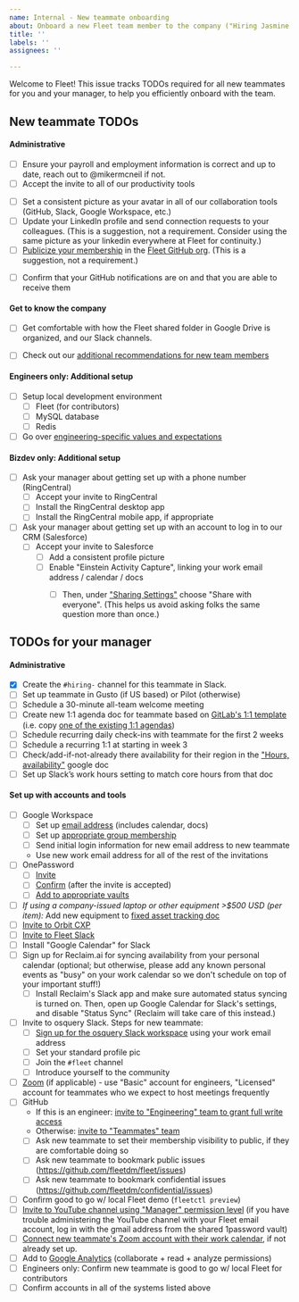 ```yaml
---
name: Internal - New teammate onboarding
about: Onboard a new Fleet team member to the company ("Hiring Jasmine Stone")
title: ''
labels: ''
assignees: ''

---
```


Welcome to Fleet! This issue tracks TODOs required for all new teammates for you and your manager, to help you efficiently onboard with the team.


## New teammate TODOs
#### Administrative
- [ ] Ensure your payroll and employment information is correct and up to date, reach out to @mikermcneil if not.
- [ ] Accept the invite to all of our productivity tools
<!-- - [ ] Set up your personal workspace. See our guidelines for personal office setup -->
- [ ] Set a consistent picture as your avatar in all of our collaboration tools (GitHub, Slack, Google Workspace, etc.)
- [ ] Update your LinkedIn profile and send connection requests to your colleagues. (This is a suggestion, not a requirement. Consider using the same picture as your linkedin everywhere at Fleet for continuity.)
- [ ] [Publicize your membership](https://github.com/orgs/fleetdm/people) in the [Fleet GitHub org](https://github.com/fleetdm). (This is a suggestion, not a requirement.)
<!-- - [ ] Add your birthday (mm-dd) and start date (mm-dd) to our [company milestones] -->
- [ ] Confirm that your GitHub notifications are on and that you are able to receive them
<!-- - [ ] Add yourself and your role to our [Handbook Teams Page] -->

#### Get to know the company
- [ ] Get comfortable with how the Fleet shared folder in Google Drive is organized, and our Slack channels.
- [ ] Check out our [additional recommendations for new team members](https://docs.google.com/document/d/1xcnqKB9HHPd94POnZ_7LATiy_VjO2kJdbYx0SAgKVao/edit#)


#### Engineers only: Additional setup
- [ ] Setup local development environment
    - [ ] Fleet (for contributors)
    - [ ] MySQL database
    - [ ] Redis
- [ ] Go over [engineering-specific values and expectations](https://github.com/fleetdm/fleet/blob/master/docs/3-Contribution/README.md)

#### Bizdev only: Additional setup
- [ ] Ask your manager about getting set up with a phone number (RingCentral)
  - [ ] Accept your invite to RingCentral
  - [ ] Install the RingCentral desktop app
  - [ ] Install the RingCentral mobile app, if appropriate
- [ ] Ask your manager about getting set up with an account to log in to our CRM (Salesforce)
  - [ ] Accept your invite to Salesforce
    - [ ] Add a consistent profile picture
    - [ ] Enable "Einstein Activity Capture", linking your work email address / calendar / docs
      - [ ] Then, under ["Sharing Settings"](https://fleetdm.lightning.force.com/lightning/settings/personal/EmailStreamSharingSettings/home) choose "Share with everyone".  (This helps us avoid asking folks the same question more than once.)


## TODOs for your manager
#### Administrative
- [x] Create the `#hiring-` channel for this teammate in Slack.
- [ ] Set up teammate in Gusto (if US based) or Pilot (otherwise)
- [ ] Schedule a 30-minute all-team welcome meeting
- [ ] Create new 1:1 agenda doc for teammate based on [GitLab's 1:1 template](https://about.gitlab.com/handbook/leadership/1-1/suggested-agenda-format)  (i.e. copy [one of the existing 1:1 agendas](https://drive.google.com/drive/folders/1d9iOzMUU-W4qTIchaZrY0Y_tq3Wqevkk?usp=sharing))
- [ ] Schedule recurring daily check-ins with teammate for the first 2 weeks
- [ ] Schedule a recurring 1:1 at starting in week 3
- [ ] Check/add-if-not-already there availability for their region in the ["Hours, availability"](https://docs.google.com/document/d/1LzIZs7PbHHK88tMXXcQDecUMSE6lFzkWZV_N9o6C6L0/edit?usp=sharing) google doc
- [ ] Set up Slack’s work hours setting to match core hours from that doc

#### Set up with accounts and tools
- [ ] Google Workspace
  - [ ] Set up [email address](https://admin.google.com/ac/users) (includes calendar, docs)
  - [ ] Set up [appropriate group membership](https://admin.google.com/ac/groups)
  - [ ] Send initial login information for new email address to new teammate
  - Use new work email address for all of the rest of the invitations
- [ ] OnePassword
  - [ ] [Invite](https://fleetdevicemanagement.1password.com/people)
  - [ ] [Confirm](https://fleetdevicemanagement.1password.com/people) (after the invite is accepted)
  - [ ] [Add to appropriate vaults](https://fleetdevicemanagement.1password.com/vaults)
- [ ] _If using a company-issued laptop or other equipment >$500 USD (per item):_ Add new equipment to [fixed asset tracking doc](https://docs.google.com/spreadsheets/d/1hFlymLlRWIaWeVh14IRz03yE-ytBLfUaqVz0VVmmoGI/edit#gid=0)
- [ ] [Invite to Orbit CXP](https://app.orbit.love/fleet/edit)
- [ ] [Invite to Fleet Slack](https://fleetdm.slack.com/admin)
- [ ] Install "Google Calendar" for Slack
- [ ] Sign up for Reclaim.ai for syncing availability from your personal calendar (optional; but otherwise, please add any known personal events as "busy" on your work calendar so we don't schedule on top of your important stuff!)
  - [ ] Install Reclaim's Slack app and make sure automated status syncing is turned on.  Then, open up Google Calendar for Slack's settings, and disable "Status Sync"  (Reclaim will take care of this instead.)
- [ ] Invite to osquery Slack.  Steps for new teammate:
  - [ ] [Sign up for the osquery Slack workspace](https://osquery.slack.com/join/shared_invite/zt-h29zm0gk-s2DBtGUTW4CFel0f0IjTEw#/) using your work email address
  - [ ] Set your standard profile pic
  - [ ] Join the `#fleet` channel
  - [ ] Introduce yourself to the community
- [ ] [Zoom](https://zoom.us) (if applicable) - use "Basic" account for engineers, "Licensed" account for teammates who we expect to host meetings frequently
- [ ] GitHub
  - If this is an engineer: [invite to "Engineering" team to grant full write access](https://github.com/orgs/fleetdm/teams/engineering/members)
  - Otherwise: [invite to "Teammates" team](https://github.com/orgs/fleetdm/teams/teammates/members)
  - [ ] Ask new teammate to set their membership visibility to public, if they are comfortable doing so
  - [ ] Ask new teammate to bookmark public issues (https://github.com/fleetdm/fleet/issues)
  - [ ] Ask new teammate to bookmark confidential issues (https://github.com/fleetdm/confidential/issues)
- [ ] Confirm good to go w/ local Fleet demo (`fleetctl preview`)
- [ ] [Invite to YouTube channel using "Manager" permission level](https://myaccount.google.com/brandaccounts/101249600164635997667/view?rapt=AEjHL4ODSDx9fkk9dWt-VqycEWQIQrFnDpGO3oTddHxOZGN0QP8Z36nQWxaTPoeefxUntuhaRbOWKgosV_S0emrrISC1Azt9KA)  (if you have trouble administering the YouTube channel with your Fleet email account, log in with the gmail address from the shared 1password vault)
- [ ] [Connect new teammate's Zoom account with their work calendar](https://support.zoom.us/hc/en-us/articles/360020187492-Google-Calendar-add-on), if not already set up.
- [ ] Add to [Google Analytics](https://analytics.google.com/analytics/web/#/a182153798p251670805/admin/suiteusermanagement/account)  (collaborate + read + analyze permissions)
- [ ] Engineers only: Confirm new teammate is good to go w/ local Fleet for contributors
- [ ] Confirm accounts in all of the systems listed above

